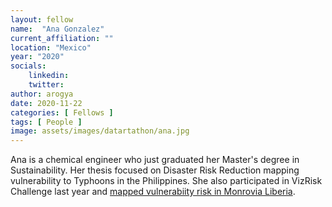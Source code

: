 ```yaml
---
layout: fellow
name:  "Ana Gonzalez"
current_affiliation: ""
location: "Mexico"
year: "2020"
socials:
    linkedin: 
    twitter: 
author: arogya
date: 2020-11-22
categories: [ Fellows ]
tags: [ People ]
image: assets/images/datartathon/ana.jpg
---
```


Ana is a chemical engineer who just graduated her Master's degree in Sustainability. Her thesis focused on Disaster Risk Reduction mapping vulnerability to Typhoons in the Philippines. She also participated in VizRisk Challenge last year and [mapped vulnerabiity risk in Monrovia Liberia](https://medium.com/@anagonz/identifying-settlements-of-high-risk-of-floods-in-greater-monrovia-liberia-b71ac13249cd).
